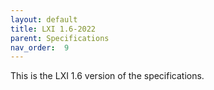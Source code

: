 ```yaml
---
layout: default
title: LXI 1.6-2022
parent: Specifications
nav_order:  9
---
```


This is the LXI 1.6 version of  the specifications.

